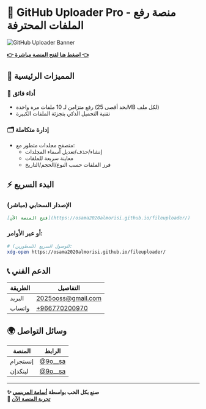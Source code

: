 # 📁 GitHub Uploader Pro - منصة رفع الملفات المحترفة

![GitHub Uploader Banner]([https://osama2020almorisi.github.io/fileuploader/assets/banner.jpg](https://github.com/account))

**[👉 اضغط هنا لفتح المنصة مباشرة 👈](https://osama2020almorisi.github.io/fileuploader/)**

## 🌟 المميزات الرئيسية

### 🚀 أداء فائق
- رفع متزامن لـ 10 ملفات مرة واحدة (بحد أقصى 25MB لكل ملف)
- تقنية التحميل الذكي بتجزئة الملفات الكبيرة

### 🗂 إدارة متكاملة
- متصفح مجلدات متطور مع:
  - إنشاء/حذف/تعديل أسماء المجلدات
  - معاينة سريعة للملفات
  - فرز الملفات حسب النوع/الحجم/التاريخ

## ⚡ البدء السريع

### الإصدار السحابي (مباشر)
```markdown
[فتح المنصة الآن](https://osama2020almorisi.github.io/fileuploader/)
```

### أو عبر الأوامر:
```bash
# للوصول السريع (للمطورين):
xdg-open https://osama2020almorisi.github.io/fileuploader/
```

## 📞 الدعم الفني
| الطريقة | التفاصيل | 
|---------|----------|
| البريد | [2025ooss@gmail.com](mailto:2025ooss@gmail.com) |
| واتساب | [+966770200970](https://wa.me/966770200970) |

## 🌍 وسائل التواصل
| المنصة | الرابط |
|--------|-------|
| إنستجرام | [@9o__sa](https://instagram.com/9o__sa) |
| لينكدإن | [@9o__sa](https://linkedin.com/in/9o__sa) |

---

**✨ صنع بكل الحب بواسطة [أسامة المريسي](https://github.com/osama2020almorisi)**  
**🚀 [تجربة المنصة الآن](https://osama2020almorisi.github.io/fileuploader/)**
